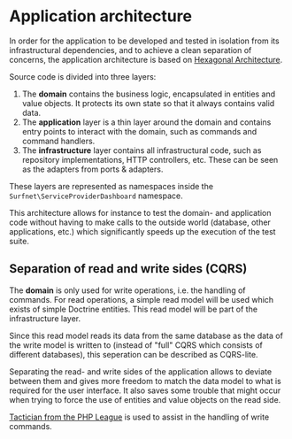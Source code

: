 # Application architecture

In order for the application to be developed and tested in isolation from its infrastructural dependencies, and to
achieve a clean separation of concerns, the application architecture is based on
[Hexagonal Architecture](http://alistair.cockburn.us/Hexagonal+architecture).

Source code is divided into three layers:

1. The **domain** contains the business logic, encapsulated in entities and value objects. It protects its own state so
that it always contains valid data.
2. The **application** layer is a thin layer around the domain and contains entry points to interact with the domain,
such as commands and command handlers.
3. The **infrastructure** layer contains all infrastructural code, such as repository implementations, HTTP controllers,
etc. These can be seen as the adapters from ports & adapters.

These layers are represented as namespaces inside the `Surfnet\ServiceProviderDashboard` namespace.

This architecture allows for instance to test the domain- and application code without having to make calls to the
outside world (database, other applications, etc.) which significantly speeds up the execution of the test suite.

## Separation of read and write sides (CQRS)

The **domain** is only used for write operations, i.e. the handling of commands. For read operations, a simple read 
model will be used which exists of simple Doctrine entities. This read model will be part of the
infrastructure layer.

Since this read model reads its data from the same database as the data of the write model is written to (instead of 
"full" CQRS which consists of different databases), this seperation can be described as CQRS-lite.

Separating the read- and write sides of the application allows to deviate between them and gives more freedom to match
the data model to what is required for the user interface. It also saves some trouble that might occur when trying to 
force the use of entities and value objects on the read side.

[Tactician from the PHP League](https://tactician.thephpleague.com) is used to assist in the handling of write commands.